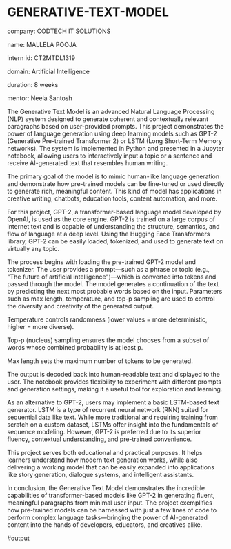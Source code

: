 # GENERATIVE-TEXT-MODEL

company: CODTECH IT SOLUTIONS

name: MALLELA POOJA

intern id: CT2MTDL1319

domain: Artificial Intelligence

duration: 8 weeks

mentor: Neela Santosh

The Generative Text Model is an advanced Natural Language Processing (NLP) system designed to generate coherent and contextually relevant paragraphs based on user-provided prompts. This project demonstrates the power of language generation using deep learning models such as GPT-2 (Generative Pre-trained Transformer 2) or LSTM (Long Short-Term Memory networks). The system is implemented in Python and presented in a Jupyter notebook, allowing users to interactively input a topic or a sentence and receive AI-generated text that resembles human writing.

The primary goal of the model is to mimic human-like language generation and demonstrate how pre-trained models can be fine-tuned or used directly to generate rich, meaningful content. This kind of model has applications in creative writing, chatbots, education tools, content automation, and more.

For this project, GPT-2, a transformer-based language model developed by OpenAI, is used as the core engine. GPT-2 is trained on a large corpus of internet text and is capable of understanding the structure, semantics, and flow of language at a deep level. Using the Hugging Face Transformers library, GPT-2 can be easily loaded, tokenized, and used to generate text on virtually any topic.

The process begins with loading the pre-trained GPT-2 model and tokenizer. The user provides a prompt—such as a phrase or topic (e.g., "The future of artificial intelligence")—which is converted into tokens and passed through the model. The model generates a continuation of the text by predicting the next most probable words based on the input. Parameters such as max length, temperature, and top-p sampling are used to control the diversity and creativity of the generated output.

Temperature controls randomness (lower values = more deterministic, higher = more diverse).

Top-p (nucleus) sampling ensures the model chooses from a subset of words whose combined probability is at least p.

Max length sets the maximum number of tokens to be generated.

The output is decoded back into human-readable text and displayed to the user. The notebook provides flexibility to experiment with different prompts and generation settings, making it a useful tool for exploration and learning.

As an alternative to GPT-2, users may implement a basic LSTM-based text generator. LSTM is a type of recurrent neural network (RNN) suited for sequential data like text. While more traditional and requiring training from scratch on a custom dataset, LSTMs offer insight into the fundamentals of sequence modeling. However, GPT-2 is preferred due to its superior fluency, contextual understanding, and pre-trained convenience.

This project serves both educational and practical purposes. It helps learners understand how modern text generation works, while also delivering a working model that can be easily expanded into applications like story generation, dialogue systems, and intelligent assistants.

In conclusion, the Generative Text Model demonstrates the incredible capabilities of transformer-based models like GPT-2 in generating fluent, meaningful paragraphs from minimal user input. The project exemplifies how pre-trained models can be harnessed with just a few lines of code to perform complex language tasks—bringing the power of AI-generated content into the hands of developers, educators, and creatives alike.

#output
